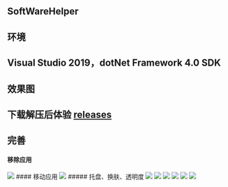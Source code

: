 ## SoftWareHelper
## 环境

## Visual Studio 2019，dotNet Framework 4.0 SDK
 
 
 
## __效果图__ 



## **下载解压后体验 [releases](https://github.com/yanjinhuagood/SoftWareHelper/releases/)**   






## __完善__  
#### 移除应用
<img src="/Images/Remove.png"/>
#### 移动应用
<img src="/Images/drag.png"/>
##### 托盘、换肤、透明度
<img src="/Images/original.png"/>
<img src="/Images/MheelGif.gif"/>
<img src="/Images/GIFNew.gif"/>
<img src="/Images/GIFMini.gif"/>
<img src="/Images/2.png"/>
<img src="/Images/gif.gif"/>
